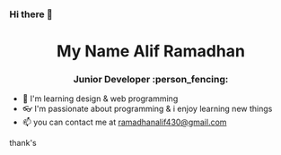 ### Hi there 👋

<h1 align="center">My Name Alif Ramadhan</h1>
<h3 align="center">Junior Developer :person_fencing:</h3>


- 🔭 I'm learning design & web programming
- 👓 I'm passionate about programming & i enjoy learning new things
- 📫 you can contact me at ramadhanalif430@gmail.com
  
thank's
  
<!--
**NeoBitose/NeoBitose** is a ✨ _special_ ✨ repository because its `README.md` (this file) appears on your GitHub profile.

Here are some ideas to get you started:

- 🔭 I’m currently working on ...
- 🌱 I’m currently learning ...
- 👯 I’m looking to collaborate on ...
- 🤔 I’m looking for help with ...
- 💬 Ask me about ...
- 📫 How to reach me: ...
- 😄 Pronouns: ...
- ⚡ Fun fact: ...
-->
